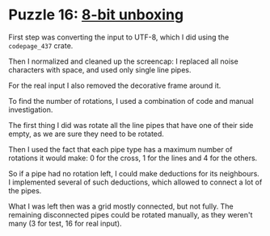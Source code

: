 # Puzzle 16: [8-bit unboxing](https://i18n-puzzles.com/puzzle/16/)

First step was converting the input to UTF-8, which I did using the `codepage_437` crate.

Then I normalized and cleaned up the screencap: I replaced all noise characters with space, and used only single line pipes.

For the real input I also removed the decorative frame around it.

To find the number of rotations, I used a combination of code and manual investigation.

The first thing I did was rotate all the line pipes that have one of their side empty, as we are sure they need to be rotated.

Then I used the fact that each pipe type has a maximum number of rotations it would make: 0 for the cross, 1 for the lines and 4 for the others.

So if a pipe had no rotation left, I could make deductions for its neighbours. I implemented several of such deductions, which allowed to connect a lot of the pipes.

What I was left then was a grid mostly connected, but not fully. The remaining disconnected pipes could be rotated manually, as they weren't many (3 for test, 16 for real input).
